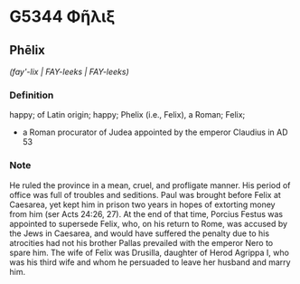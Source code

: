 # G5344 Φῆλιξ

## Phēlix

_(fay'-lix | FAY-leeks | FAY-leeks)_

### Definition

happy; of Latin origin; happy; Phelix (i.e., Felix), a Roman; Felix; 

- a Roman procurator of Judea appointed by the emperor Claudius in AD 53

### Note

He ruled the province in a mean, cruel, and profligate manner. His period of office was full of troubles and seditions. Paul was brought before Felix at Caesarea, yet kept him in prison two years in hopes of extorting money from him (ser Acts 24:26, 27). At the end of that time, Porcius Festus was appointed to supersede Felix, who, on his return to Rome, was accused by the Jews in Caesarea, and would have suffered the penalty due to his atrocities had not his brother Pallas prevailed with the emperor Nero to spare him. The wife of Felix was Drusilla, daughter of Herod Agrippa I, who was his third wife and whom he persuaded to leave her husband and marry him.

